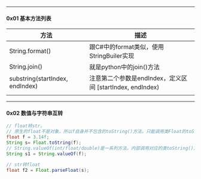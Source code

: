 

----

#### 0x01 基本方法列表



| 方法                            | 描述                                                      |
| ------------------------------- | --------------------------------------------------------- |
| String.format()                 | 跟C#中的format类似，使用StringBuiler实现                  |
| String.join()                   | 就是python中的join()方法                                  |
| substring(startIndex, endIndex) | 注意第二个参数是endIndex，定义区间 [startIndex, endIndex) |
|                                 |                                                           |



---

#### 0x02 数值与字符串互转



```java
// float转str。
// 原生的float不是对象，所以f自身并不包含的toString()方法，只能调用类Float的toString()方法
float f = 3.14f;
String s= Float.toString(f);
// String.valueOf(int/float/double)是一系列方法，内部调用对应的类toString()方法实现
String s1 = String.valueOf(f); 

// str转float
float f2 = Float.parseFloat(s);
```

